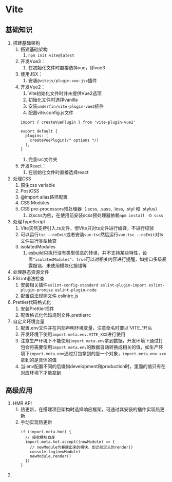 # Vite

## 基础知识
1. 搭建基础架构
   1. 搭建基础架构
      1. `npm init vite@latest`
   2. 开发Vue3：
      1. 在初始化文件时直接选择vue，即vue3
   3. 使用JSX：
      1. 安装`@vitejs/plugin-vue-jsx`插件
   4. 开发Vue2：
      1. Vite初始化文件时并未提供Vue2选项
      2. 初始化文件时选择vanilla
      3. 安装`underfin/vite-plugin-vue2`插件
      4. 配置vite.config.js文件
      ```
      import { createVuePlugin } from 'vite-plugin-vue2'

      export default {
        plugins: [
          createVuePlugin(/* options */)
        ],
      }
      ```
      1. 完善src文件夹
   5. 开发React：
      1. 在初始化文件时直接选择react
2. 处理CSS
   1. 原生css variable
   2. PostCSS
   3. @import alias路径配置
   4. CSS Modules
   5. CSS pre-processors预处理器（.scss, .sass, .less, .styl 和 .stylus）
      1. 以scss为例，在使用前安装scss预处理器依赖`npm install -D scss`
3. 处理TypeScript
   1. Vite天然支持引入.ts文件，但Vite只对ts文件进行编译，不进行校验
   2. 可以运行`tsc --noEmit`或者安装`vue-tsc`然后运行`vue-tsc --noEmit`对ts文件进行类型检查
   3. isolatedModules
      1. esbuild只执行没有类型信息的转译，并不支持某些特性，设置`"isolatedModules": true`可以对相关内容进行提醒，如接口多级暴露报错、未使用模块化报错等
4. 处理静态资源文件
5. ESLint语法检查
   1. 安装相关插件`eslint-config-standard eslint-plugin-import eslint-plugin-promise eslint-plugin-node`
   2. 配置语法规则文件.eslintrc.js
6. Prettier代码格式化
   1. 安装Prettier插件
   2. 配置格式化代码规则文件.prettierrc
7. 自定义环境变量
   1. 配置.env文件并在内部声明环境变量，注意命名时要以'VITE_'开头
   2. 开发环境下使用`import.meta.env.VITE_XXX`进行使用
   3. 注意生产环境下不能使用`import.meta.env`拿到数据，开发环境下通过打包会将需要使用`import.meta.env`的数据自动转换成相关的值，如生产环境下`import.meta.env`通过打包拿到的是一个对象，`import.meta.env.xxx`拿到的是具体的值
   4. 当.env配置不同的后缀如development和production时，里面的值只有在对应环境下才能拿到

## 高级应用
1. HMR API
   1. 热更新，在搭建项目架构时选择响应框架，可通过其安装的插件实现热更新
   2. 手动实现热更新
       ```
       if (import.meta.hot) {
         // 接收模块自身
         import.meta.hot.accept((newModule) => {
           // newModule为暴露出来的模块，即之前定义的render()
           console.log(newModule)
           newModule.render()
         })
       }
       ```
2. 